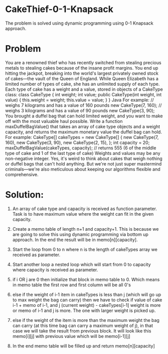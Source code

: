 # CakeThief-0-1-Knapsack
The problem is solved using dynamic programming using 0-1 Knapsack approach.

# Problem
You are a renowned thief who has recently switched from stealing precious metals
      to stealing cakes because of the insane profit margins. You end up hitting the
      jackpot, breaking into the world's largest privately owned stock of cakes—the
      vault of the Queen of England.
      While Queen Elizabeth has a limited number of types of cake, she has an unlimited
      supply of each type.
      Each type of cake has a weight and a value, stored in objects of a CakeType class:
        class CakeType {
          int weight;
          int value;
          public CakeType(int weight, int value) {
              this.weight = weight;
              this.value  = value;
          }
      }
      Java
      For example:
        // weighs 7 kilograms and has a value of 160 pounds
      new CakeType(7, 160);
      // weighs 3 kilograms and has a value of 90 pounds
      new CakeType(3, 90);
      You brought a duffel bag that can hold limited weight, and you want to make off
      with the most valuable haul possible.
      Write a function maxDuffelBagValue() that takes an array of cake type objects
      and a weight capacity, and returns the maximum monetary value the duffel bag can
      hold.
      For example:
        CakeType[] cakeTypes = new CakeType[] {
          new CakeType(7, 160),
          new CakeType(3, 90),
          new CakeType(2, 15),
      };
      int capacity = 20;
      maxDuffelBagValue(cakeTypes, capacity);
      // returns 555 (6 of the middle type of cake and 1 of the last type of cake)
      Weights and values may be any non-negative integer. Yes, it's weird to think
      about cakes that weigh nothing or duffel bags that can't hold anything. But
      we're not just super mastermind criminals—we're also meticulous about keeping
      our algorithms flexible and comprehensive.


# Solution:
1. An array of cake type and capacity is received as function parameter. Task is to have maximum value where the weight can fit in the given capacity.

2. Create a memo table of length n+1 and capacity+1. This is because we are going to solve this using dynamic programming via bottom up approach. In the end the result will be in memo[n][capacity].

3.  Start the loop from 0 to n where n is the length of cakeTypes array we received as parameter.

4. Start another loop a nested loop which will start from 0 to capacity where capacity is received as parameter.

5. if i OR j are 0 then initialize that block in memo table to 0. Which means in memo table the first row and first column will be all 0's

6. else if the weight of i-1 item in cakeTypes is less than j (which will go up to max weight the bag can carry) then we have to check
if value of cake i-1 + memo of i-1, and j (current weight) - cakeTypes[i-1] weight is more or memo of i-1 and j is more. The one with larger weight is picked up.

7. else if the weight of the item is more than the maximum weight the bag can carry (at this time bag can carry a maximum weight of j), in that case we will take the result from previous block. It will look like this memo[i][j] with previous value which will be memo[i-1][j]

8. In the end memo table will be filled up and return memo[n][capacity]
